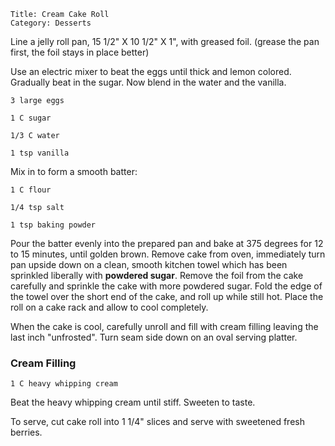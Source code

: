 ~~~ recipe-info
Title: Cream Cake Roll
Category: Desserts
~~~

Line a jelly roll pan, 15 1/2" X 10 1/2" X 1", with greased foil. (grease the pan first, the foil
stays in place better)

Use an electric mixer to beat the eggs until thick and lemon colored. Gradually beat in the sugar.
Now blend in the water and the vanilla.

~~~ recipe-ingredients
3 large eggs

1 C sugar

1/3 C water

1 tsp vanilla
~~~

Mix in to form a smooth batter:

~~~ recipe-ingredients
1 C flour

1/4 tsp salt

1 tsp baking powder
~~~

Pour the batter evenly into the prepared pan and bake at 375 degrees for 12 to 15 minutes, until
golden brown. Remove cake from oven, immediately turn pan upside down on a clean, smooth kitchen
towel which has been sprinkled liberally with **powdered sugar**. Remove the foil from the cake
carefully and sprinkle the cake with more powdered sugar. Fold the edge of the towel over the short
end of the cake, and roll up while still hot. Place the roll on a cake rack and allow to cool
completely.

When the cake is cool, carefully unroll and fill with cream filling leaving the last inch
"unfrosted". Turn seam side down on an oval serving platter.


### Cream Filling

~~~ recipe-ingredients
1 C heavy whipping cream
~~~

Beat the heavy whipping cream until stiff. Sweeten to taste.

To serve, cut cake roll into 1 1/4" slices and serve with sweetened fresh berries.
